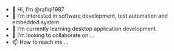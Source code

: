 - 👋 Hi, I’m @rafiqi1997
- 👀 I’m interested in software development, test automation and embedded system.
- 🌱 I’m currently learning desktop application development.
- 💞️ I’m looking to collaborate on ...
- 📫 How to reach me ...

<!---
rafiqi1997/rafiqi1997 is a ✨ special ✨ repository because its `README.md` (this file) appears on your GitHub profile.
You can click the Preview link to take a look at your changes.
--->
